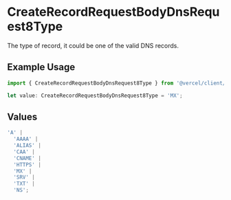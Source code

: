 # CreateRecordRequestBodyDnsRequest8Type

The type of record, it could be one of the valid DNS records.

## Example Usage

```typescript
import { CreateRecordRequestBodyDnsRequest8Type } from '@vercel/client/models/operations';

let value: CreateRecordRequestBodyDnsRequest8Type = 'MX';
```

## Values

```typescript
'A' |
  'AAAA' |
  'ALIAS' |
  'CAA' |
  'CNAME' |
  'HTTPS' |
  'MX' |
  'SRV' |
  'TXT' |
  'NS';
```
